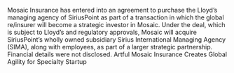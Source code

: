 Mosaic Insurance has entered into an agreement to purchase the Lloyd’s managing agency of SiriusPoint as part of a transaction in which the global re/insurer will become a strategic investor in Mosaic.
Under the deal, which is subject to Lloyd’s and regulatory approvals, Mosaic will acquire SiriusPoint’s wholly owned subsidiary Sirius International Managing Agency (SIMA), along with employees, as part of a larger strategic partnership. Financial details were not disclosed.
Artful Mosaic Insurance Creates Global Agility for Specialty Startup